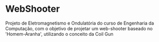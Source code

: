 # WebShooter
Projeto de Eletromagnetismo e Ondulatória do curso de Engenharia da Computação, com o objetivo de projetar um web-shooter baseado no 'Homem-Aranha', utilizando o conceito da Coil Gun
